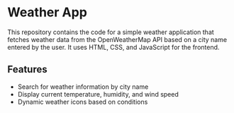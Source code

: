 # Weather App

This repository contains the code for a simple weather application that fetches weather data from the OpenWeatherMap API based on a city name entered by the user. It uses HTML, CSS, and JavaScript for the frontend.

## Features

- Search for weather information by city name
- Display current temperature, humidity, and wind speed
- Dynamic weather icons based on conditions
